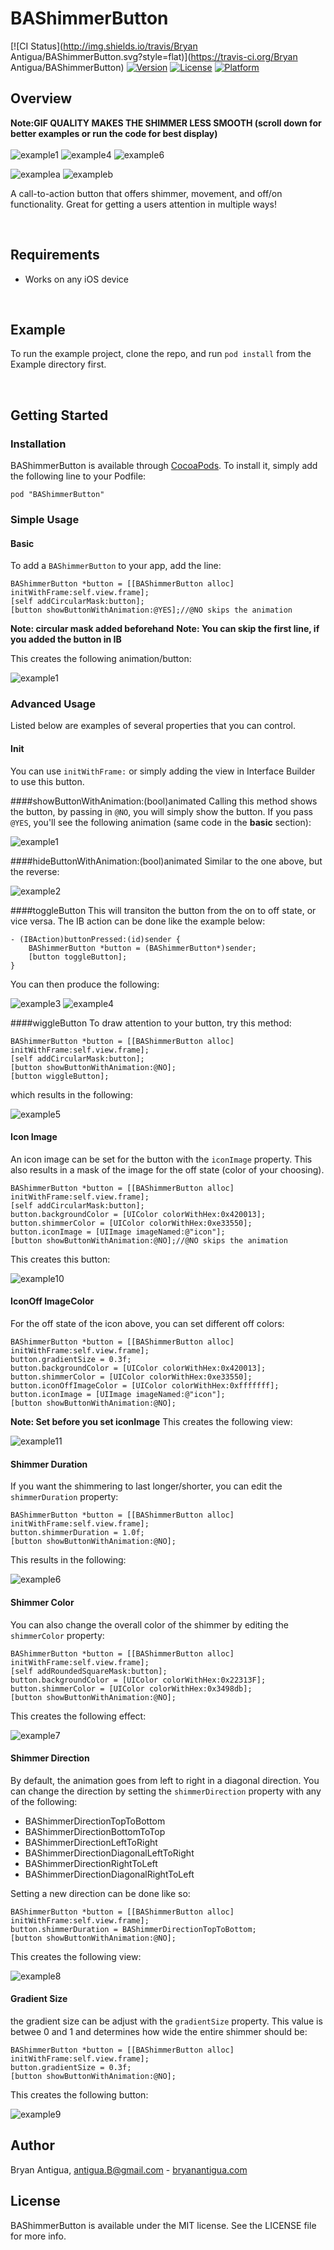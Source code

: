 # BAShimmerButton

[![CI Status](http://img.shields.io/travis/Bryan Antigua/BAShimmerButton.svg?style=flat)](https://travis-ci.org/Bryan Antigua/BAShimmerButton)
[![Version](https://img.shields.io/cocoapods/v/BAShimmerButton.svg?style=flat)](http://cocoapods.org/pods/BAShimmerButton)
[![License](https://img.shields.io/cocoapods/l/BAShimmerButton.svg?style=flat)](http://cocoapods.org/pods/BAShimmerButton)
[![Platform](https://img.shields.io/cocoapods/p/BAShimmerButton.svg?style=flat)](http://cocoapods.org/pods/BAShimmerButton)


## Overview
**Note:GIF QUALITY MAKES THE SHIMMER LESS SMOOTH (scroll down for better examples or run the code for best display)** 
<br/>
<br/>
![example1](https://github.com/antiguab/BAShimmerButton/blob/master/readmeAssets/example1.gif)
![example4](https://github.com/antiguab/BAShimmerButton/blob/master/readmeAssets/example4.gif)
![example6](https://github.com/antiguab/BAShimmerButton/blob/master/readmeAssets/example10.gif)

![examplea](https://github.com/antiguab/BAShimmerButton/blob/master/readmeAssets/examplea.gif)
![exampleb](https://github.com/antiguab/BAShimmerButton/blob/master/readmeAssets/exampleb.gif)


A call-to-action button that offers shimmer, movement, and off/on functionality. Great for getting a users attention in multiple ways!

<br/>

## Requirements
* Works on any iOS device

<br/>

## Example

To run the example project, clone the repo, and run `pod install` from the Example directory first.

<br/>

## Getting Started
### Installation

BAShimmerButton is available through [CocoaPods](http://cocoapods.org). To install
it, simply add the following line to your Podfile:

```
pod "BAShimmerButton"
```

### Simple Usage


#### Basic
To add a `BAShimmerButton` to your app, add the line:

```objc
BAShimmerButton *button = [[BAShimmerButton alloc] initWithFrame:self.view.frame];
[self addCircularMask:button];
[button showButtonWithAnimation:@YES];//@NO skips the animation
```
**Note: circular mask added beforehand**
**Note: You can skip the first line, if you added the button in IB**

This creates the following animation/button:

![example1](https://github.com/antiguab/BAShimmerButton/blob/master/readmeAssets/example1.gif)


### Advanced Usage
Listed below are examples of several properties that you can control. 

#### Init
You can use `initWithFrame:` or simply adding the view in Interface Builder to use this button. 

####showButtonWithAnimation:(bool)animated
Calling this method shows the button, by passing in `@NO`, you will simply show the button. If you pass `@YES`, you'll see the following animation (same code in the **basic** section):

![example1](https://github.com/antiguab/BAShimmerButton/blob/master/readmeAssets/example1.gif)

####hideButtonWithAnimation:(bool)animated
Similar to the one above, but the reverse:

![example2](https://github.com/antiguab/BAShimmerButton/blob/master/readmeAssets/example2.gif)

####toggleButton
This will transiton the button from the on to off state, or vice versa. The IB action can be done like the example below:

```objc
- (IBAction)buttonPressed:(id)sender {
    BAShimmerButton *button = (BAShimmerButton*)sender;
    [button toggleButton];
}
```

You can then produce the following:

![example3](https://github.com/antiguab/BAShimmerButton/blob/master/readmeAssets/example3.gif)
![example4](https://github.com/antiguab/BAShimmerButton/blob/master/readmeAssets/example4.gif)


####wiggleButton
To draw attention to your button, try this method:
```objc
BAShimmerButton *button = [[BAShimmerButton alloc] initWithFrame:self.view.frame];
[self addCircularMask:button];
[button showButtonWithAnimation:@NO];
[button wiggleButton];
```
which results in the following:

![example5](https://github.com/antiguab/BAShimmerButton/blob/master/readmeAssets/example5.gif)


#### Icon Image

An icon image can be set for the button with the `iconImage` property. This also results in a mask of the image for the off state (color of your choosing).

```objc
BAShimmerButton *button = [[BAShimmerButton alloc] initWithFrame:self.view.frame];
[self addCircularMask:button];
button.backgroundColor = [UIColor colorWithHex:0x420013];
button.shimmerColor = [UIColor colorWithHex:0xe33550];
button.iconImage = [UIImage imageNamed:@"icon"];
[button showButtonWithAnimation:@NO];//@NO skips the animation
```
This creates this button:

![example10](https://github.com/antiguab/BAShimmerButton/blob/master/readmeAssets/example10.gif)

#### IconOff ImageColor

For the off state of the icon above, you can set different off colors:

```objc
BAShimmerButton *button = [[BAShimmerButton alloc] initWithFrame:self.view.frame];
button.gradientSize = 0.3f;
button.backgroundColor = [UIColor colorWithHex:0x420013];
button.shimmerColor = [UIColor colorWithHex:0xe33550];
button.iconOffImageColor = [UIColor colorWithHex:0xfffffff];
button.iconImage = [UIImage imageNamed:@"icon"];
[button showButtonWithAnimation:@NO];
```
**Note: Set before you set iconImage**
This creates the following view:

![example11](https://github.com/antiguab/BAShimmerButton/blob/master/readmeAssets/example11.gif)

#### Shimmer Duration
If you want the shimmering to last longer/shorter, you can edit the `shimmerDuration` property:

```objc
BAShimmerButton *button = [[BAShimmerButton alloc] initWithFrame:self.view.frame];
button.shimmerDuration = 1.0f;
[button showButtonWithAnimation:@NO];
```

This results in the following:

![example6](https://github.com/antiguab/BAShimmerButton/blob/master/readmeAssets/example6.gif)

#### Shimmer Color
You can also change the overall color of the shimmer by editing the `shimmerColor` property:

```objc
BAShimmerButton *button = [[BAShimmerButton alloc] initWithFrame:self.view.frame];
[self addRoundedSquareMask:button];
button.backgroundColor = [UIColor colorWithHex:0x22313F];
button.shimmerColor = [UIColor colorWithHex:0x3498db];
[button showButtonWithAnimation:@NO];
```

This creates the following effect:

![example7](https://github.com/antiguab/BAShimmerButton/blob/master/readmeAssets/example7.gif)

#### Shimmer Direction

By default, the animation goes from left to right in a diagonal direction. You can change the direction by setting the `shimmerDirection` property with any of the following:

* BAShimmerDirectionTopToBottom
* BAShimmerDirectionBottomToTop
* BAShimmerDirectionLeftToRight
* BAShimmerDirectionDiagonalLeftToRight
* BAShimmerDirectionRightToLeft
* BAShimmerDirectionDiagonalRightToLeft
   
Setting a new direction can be done like so:

```objc
BAShimmerButton *button = [[BAShimmerButton alloc] initWithFrame:self.view.frame];
button.shimmerDuration = BAShimmerDirectionTopToBottom;
[button showButtonWithAnimation:@NO];
```
This creates the following view:

![example8](https://github.com/antiguab/BAShimmerButton/blob/master/readmeAssets/example8.gif)

#### Gradient Size

the gradient size can be adjust with the `gradientSize` property. This value is betwee 0 and 1 and determines how wide the entire shimmer should be:

```objc
BAShimmerButton *button = [[BAShimmerButton alloc] initWithFrame:self.view.frame];
button.gradientSize = 0.3f;
[button showButtonWithAnimation:@NO];
```
This creates the following button:

![example9](https://github.com/antiguab/BAShimmerButton/blob/master/readmeAssets/example9.gif)

## Author

Bryan Antigua, antigua.B@gmail.com - [bryanantigua.com](bryanantigua.com)


## License

BAShimmerButton is available under the MIT license. See the LICENSE file for more info.

